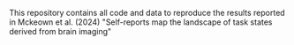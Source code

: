 This repository contains all code and data to reproduce the results reported in Mckeown et al. (2024) "Self-reports map the landscape of task states derived from brain imaging"
